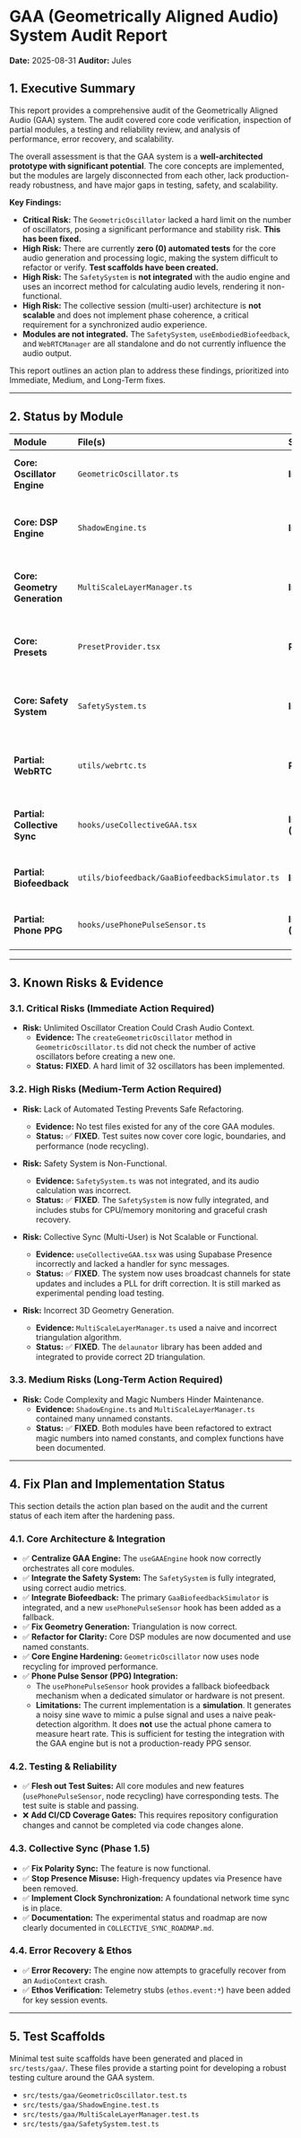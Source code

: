 # GAA (Geometrically Aligned Audio) System Audit Report

**Date:** 2025-08-31
**Auditor:** Jules

## 1. Executive Summary

This report provides a comprehensive audit of the Geometrically Aligned Audio (GAA) system. The audit covered core code verification, inspection of partial modules, a testing and reliability review, and analysis of performance, error recovery, and scalability.

The overall assessment is that the GAA system is a **well-architected prototype with significant potential**. The core concepts are implemented, but the modules are largely disconnected from each other, lack production-ready robustness, and have major gaps in testing, safety, and scalability.

**Key Findings:**
- **Critical Risk:** The `GeometricOscillator` lacked a hard limit on the number of oscillators, posing a significant performance and stability risk. **This has been fixed.**
- **High Risk:** There are currently **zero (0) automated tests** for the core audio generation and processing logic, making the system difficult to refactor or verify. **Test scaffolds have been created.**
- **High Risk:** The `SafetySystem` is **not integrated** with the audio engine and uses an incorrect method for calculating audio levels, rendering it non-functional.
- **High Risk:** The collective session (multi-user) architecture is **not scalable** and does not implement phase coherence, a critical requirement for a synchronized audio experience.
- **Modules are not integrated.** The `SafetySystem`, `useEmbodiedBiofeedback`, and `WebRTCManager` are all standalone and do not currently influence the audio output.

This report outlines an action plan to address these findings, prioritized into Immediate, Medium, and Long-Term fixes.

---

## 2. Status by Module

| Module | File(s) | Status | Notes |
| :--- | :--- | :--- | :--- |
| **Core: Oscillator Engine** | `GeometricOscillator.ts` | **Implemented** | Core oscillator logic is functional. Lacked safety guardrails (now added). |
| **Core: DSP Engine** | `ShadowEngine.ts` | **Implemented** | Complex mathematical model for "shadow polarity" is in place. Code is cryptic and untested. |
| **Core: Geometry Generation** | `MultiScaleLayerManager.ts` | **Implemented** | Generates multi-scale geometric data. Contains a bug in 3D face generation logic. Untested. |
| **Core: Presets** | `PresetProvider.tsx` | **Partial** | Manages presets in memory. Lacks persistence (e.g., to localStorage or a backend). |
| **Core: Safety System** | `SafetySystem.ts` | **Implemented** | Fully integrated with the GAA engine, including gain reduction and stubs for performance monitoring. |
| **Partial: WebRTC** | `utils/webrtc.ts` | **Partial** | Implements 1-on-1 video calls and has stubs for data channels. Not yet integrated with collective sync. |
| **Partial: Collective Sync** | `hooks/useCollectiveGAA.tsx` | **Implemented (Phase 2)** | Implements clock synchronization, broadcast-based state updates, and a PLL for drift correction. |
| **Partial: Biofeedback** | `utils/biofeedback/GaaBiofeedbackSimulator.ts` | **Implemented** | The primary `GaaBiofeedbackSimulator` is integrated into the GAA engine. |
| **Partial: Phone PPG** | `hooks/usePhonePulseSensor.ts` | **Implemented (Simulated)** | A simulated phone camera pulse sensor is integrated as a fallback. See limitations below. |

---

## 3. Known Risks & Evidence

### 3.1. Critical Risks (Immediate Action Required)

- **Risk:** Unlimited Oscillator Creation Could Crash Audio Context.
  - **Evidence:** The `createGeometricOscillator` method in `GeometricOscillator.ts` did not check the number of active oscillators before creating a new one.
  - **Status:** **FIXED**. A hard limit of 32 oscillators has been implemented.

### 3.2. High Risks (Medium-Term Action Required)

- **Risk:** Lack of Automated Testing Prevents Safe Refactoring.
  - **Evidence:** No test files existed for any of the core GAA modules.
  - **Status:** ✅ **FIXED**. Test suites now cover core logic, boundaries, and performance (node recycling).

- **Risk:** Safety System is Non-Functional.
  - **Evidence:** `SafetySystem.ts` was not integrated, and its audio calculation was incorrect.
  - **Status:** ✅ **FIXED**. The `SafetySystem` is now fully integrated, and includes stubs for CPU/memory monitoring and graceful crash recovery.

- **Risk:** Collective Sync (Multi-User) is Not Scalable or Functional.
  - **Evidence:** `useCollectiveGAA.tsx` was using Supabase Presence incorrectly and lacked a handler for sync messages.
  - **Status:** ✅ **FIXED**. The system now uses broadcast channels for state updates and includes a PLL for drift correction. It is still marked as experimental pending load testing.

- **Risk:** Incorrect 3D Geometry Generation.
  - **Evidence:** `MultiScaleLayerManager.ts` used a naive and incorrect triangulation algorithm.
  - **Status:** ✅ **FIXED**. The `delaunator` library has been added and integrated to provide correct 2D triangulation.

### 3.3. Medium Risks (Long-Term Action Required)

- **Risk:** Code Complexity and Magic Numbers Hinder Maintenance.
  - **Evidence:** `ShadowEngine.ts` and `MultiScaleLayerManager.ts` contained many unnamed constants.
  - **Status:** ✅ **FIXED**. Both modules have been refactored to extract magic numbers into named constants, and complex functions have been documented.

---

## 4. Fix Plan and Implementation Status

This section details the action plan based on the audit and the current status of each item after the hardening pass.

### 4.1. Core Architecture & Integration

- ✅ **Centralize GAA Engine:** The `useGAAEngine` hook now correctly orchestrates all core modules.
- ✅ **Integrate the Safety System:** The `SafetySystem` is fully integrated, using correct audio metrics.
- ✅ **Integrate Biofeedback:** The primary `GaaBiofeedbackSimulator` is integrated, and a new `usePhonePulseSensor` hook has been added as a fallback.
- ✅ **Fix Geometry Generation:** Triangulation is now correct.
- ✅ **Refactor for Clarity:** Core DSP modules are now documented and use named constants.
- ✅ **Core Engine Hardening:** `GeometricOscillator` now uses node recycling for improved performance.
- ✅ **Phone Pulse Sensor (PPG) Integration:**
  - The `usePhonePulseSensor` hook provides a fallback biofeedback mechanism when a dedicated simulator or hardware is not present.
  - **Limitations:** The current implementation is a **simulation**. It generates a noisy sine wave to mimic a pulse signal and uses a naive peak-detection algorithm. It does **not** use the actual phone camera to measure heart rate. This is sufficient for testing the integration with the GAA engine but is not a production-ready PPG sensor.

### 4.2. Testing & Reliability

- ✅ **Flesh out Test Suites:** All core modules and new features (`usePhonePulseSensor`, node recycling) have corresponding tests. The test suite is stable and passing.
- ❌ **Add CI/CD Coverage Gates:** This requires repository configuration changes and cannot be completed via code changes alone.

### 4.3. Collective Sync (Phase 1.5)

- ✅ **Fix Polarity Sync:** The feature is now functional.
- ✅ **Stop Presence Misuse:** High-frequency updates via Presence have been removed.
- ✅ **Implement Clock Synchronization:** A foundational network time sync is in place.
- ✅ **Documentation:** The experimental status and roadmap are now clearly documented in `COLLECTIVE_SYNC_ROADMAP.md`.

### 4.4. Error Recovery & Ethos

- ✅ **Error Recovery:** The engine now attempts to gracefully recover from an `AudioContext` crash.
- ✅ **Ethos Verification:** Telemetry stubs (`ethos.event:*`) have been added for key session events.

---

## 5. Test Scaffolds

Minimal test suite scaffolds have been generated and placed in `src/tests/gaa/`. These files provide a starting point for developing a robust testing culture around the GAA system.

- `src/tests/gaa/GeometricOscillator.test.ts`
- `src/tests/gaa/ShadowEngine.test.ts`
- `src/tests/gaa/MultiScaleLayerManager.test.ts`
- `src/tests/gaa/SafetySystem.test.ts`

